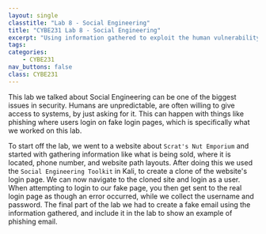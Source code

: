 ```yaml
---
layout: single
classtitle: "Lab 8 - Social Engineering"
title: "CYBE231 Lab 8 - Social Engineering"
excerpt: "Using information gathered to exploit the human vulnerability in systems"
tags:
categories:
    - CYBE231
nav_buttons: false
class: CYBE231
---
```

This lab we talked about Social Engineering can be one of the biggest issues in security. Humans are unpredictable, are often willing to give access to systems, by just asking for it. This can happen with things like phishing where users login on fake login pages, which is specifically what we worked on this lab.

To start off the lab, we went to a website about ```Scrat's Nut Emporium``` and started with gathering information like what is being sold, where it is located, phone number, and website path layouts. After doing this we used the ```Social Engineering Toolkit``` in Kali, to create a clone of the website's login page. We can now navigate to the cloned site and login as a user. When attempting to login to our fake page, you then get sent to the real login page as though an error occurred, while we collect the username and password. The final part of the lab we had to create a fake email using the information gathered, and include it in the lab to show an example of phishing email.

